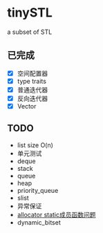 # tinySTL
a subset of STL

## 已完成

- [x] 空间配置器
- [x] type traits
- [x] 普通迭代器
- [x] 反向迭代器
- [x] Vector

## TODO

- list size O(n)
- 单元测试
- deque
- stack
- queue
- heap
- priority_queue
- slist
- 异常保证
- [allocator static成员函数问题](https://www.zhihu.com/question/53085291/answer/133516400)
- dynamic_bitset
